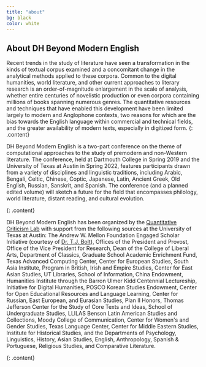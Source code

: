 ```yaml
---
title: "about"
bg: black
color: white
---
```


## About DH Beyond Modern English

Recent trends in the study of literature have seen a transformation in the kinds of textual corpus examined and a concomitant change in the analytical methods applied to these corpora. Common to the digital humanities, world literature, and other current approaches to literary research is an order-of-magnitude enlargement in the scale of analysis, whether entire centuries of novelistic production or even corpora containing millions of books spanning numerous genres. The quantitative resources and techniques that have enabled this development have been limited largely to modern and Anglophone contexts, two reasons for which are the bias towards the English language within commercial and technical fields, and the greater availability of modern texts, especially in digitized form.
{: .content}

DH Beyond Modern English is a two-part conference on the theme of computational approaches to the study of premodern and non-Western literature. The conference, held at Dartmouth College in Spring 2019 and the University of Texas at Austin in Spring 2022, features participants drawn from a variety of disciplines and linguistic traditions, including Arabic, Bengali, Celtic, Chinese, Coptic, Japanese, Latin, Ancient Greek, Old English, Russian, Sanskrit, and Spanish. The conference (and a planned edited volume) will sketch a future for the field that encompasses philology, world literature, distant reading, and cultural evolution.

{: .content}

DH Beyond Modern English has been organized by the [Quantitative Criticism Lab](https://www.qcrit.org/) with support from the following sources at the University of Texas at Austin: The Andrew W. Mellon Foundation Engaged Scholar Initiative (courtesy of [Dr. T.J. Bolt](https://classics.fsu.edu/person/thomas-bolt)), Offices of the President and Provost, Office of the Vice President for Research, Dean of the College of Liberal Arts, Department of Classics, Graduate School Academic Enrichment Fund, Texas Advanced Computing Center, Center for European Studies, South Asia Institute, Program in British, Irish and Empire Studies, Center for East Asian Studies, UT Libraries, School of Information, China Endowment, Humanities Institute through the Barron Ulmer Kidd Centennial Lectureship, Initiative for Digital Humanities, POSCO Korean Studies Endowment, Center for Open Educational Resources and Language Learning, Center for Russian, East European, and Eurasian Studies, Plan II Honors, Thomas Jefferson Center for the Study of Core Texts and Ideas, School of Undergraduate Studies, LLILAS Benson Latin American Studies and Collections, Moody College of Communication, Center for Women's and Gender Studies, Texas Language Center, Center for Middle Eastern Studies, Institute for Historical Studies, and the Departments of Psychology, Linguistics, History, Asian Studies, English, Anthropology, Spanish & Portuguese, Religious Studies, and Comparative Literature.

{: .content}
